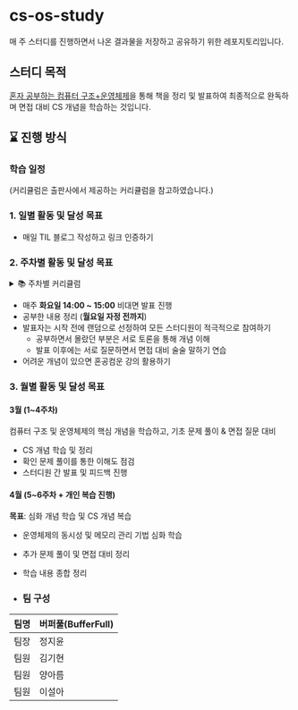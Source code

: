 # cs-os-study

매 주 스터디를 진행하면서 나온 결과물을 저장하고 공유하기 위한 레포지토리입니다.

## 스터디 목적

[혼자 공부하는 컴퓨터 구조+운영체제](https://hongong.hanbit.co.kr/%EC%BB%B4%ED%93%A8%ED%84%B0-%EA%B5%AC%EC%A1%B0-%EC%9A%B4%EC%98%81%EC%B2%B4%EC%A0%9C/)을 통해 책을 정리 및 발표하여 최종적으로 완독하며 면접 대비 CS 개념을 학습하는 것입니다.

## ⌛ 진행 방식

### 학습 일정

(커리큘럼은 출판사에서 제공하는 커리큘럼을 참고하였습니다.)

### 1. 일별 활동 및 달성 목표

- 매일 TIL 블로그 작성하고 링크 인증하기

### 2. 주차별 활동 및 달성 목표

<details>
<summary>📚 주차별 커리큘럼</summary>

| 주차  | 진도                     | 기본 과제                                      | 추가 과제 |
|------|-------------------------|------------------------------------------|----------|
| 1주차 | Chapter 01 ~ 03         | p. 51, p. 65 확인 문제 3번 풀기          | p. 100 스택과 큐 개념 정리 |
| 2주차 | Chapter 04 ~ 05         | p. 125 확인 문제 2번, p. 155 확인 문제 4번 풀기 | Ch.05(05-1) 코어와 스레드, 멀티 코어와 멀티 스레드 개념 정리 |
| 3주차 | Chapter 06 ~ 08         | p. 185 확인 문제 3번, p. 205 확인 문제 1번 풀기 | Ch.07(07-2) RAID의 정의와 종류 정리 |
| 4주차 | Chapter 09 ~ 11         | p. 304 확인 문제 1번 풀기                  | Ch.11(11-2) 선입선처리 스케줄링 적용 시 CPU 할당 순서 분석 |
| 5주차 | Chapter 12 ~ 13         | p. 363 확인 문제 1번 풀기                  | Ch.12(12-1) 임계 구역, 상호 배제 개념 정리 |
| 6주차 | Chapter 14 ~ 15         | p. 400 확인 문제 1번 풀기                  | Ch.14(14-3) LRU 페이지 교체 알고리즘 적용 후 페이지 폴트 횟수 계산 |

</details>

- 매주 **화요일 14:00 ~ 15:00** 비대면 발표 진행
- 공부한 내용 정리 (**월요일 자정 전까지**)
- 발표자는 시작 전에 랜덤으로 선정하여 모든 스터디원이 적극적으로 참여하기
  - 공부하면서 몰랐던 부분은 서로 토론을 통해 개념 이해
  - 발표 이후에는 서로 질문하면서 면접 대비 술술 말하기 연습
- 어려운 개념이 있으면 혼공컴운 강의 활용하기

### 3. 월별 활동 및 달성 목표

#### 3월 (1~4주차)

컴퓨터 구조 및 운영체제의 핵심 개념을 학습하고, 기초 문제 풀이 & 면접 질문 대비

- CS 개념 학습 및 정리
- 확인 문제 풀이를 통한 이해도 점검
- 스터디원 간 발표 및 피드백 진행

#### 4월 (5~6주차 + 개인 복습 진행)

**목표**: 심화 개념 학습 및 CS 개념 복습
- 운영체제의 동시성 및 메모리 관리 기법 심화 학습
- 추가 문제 풀이 및 면접 대비 정리
- 학습 내용 종합 정리

- ### 팀 구성
| 팀명 | 버퍼풀(BufferFull) |
|------| -------------------|
| 팀장 | 정지윤 |
| 팀원 | 김기현 |
| 팀원 | 양아름 |
| 팀원 | 이설아 |
